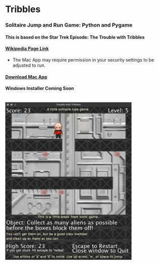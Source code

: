 # Tribbles


<h3>
Solitaire Jump and Run Game: Python and Pygame
</h3>

<h4>This is based on the Star Trek Episode: The Trouble with Tribbles</h4>
<h4>
  <a href ="https://en.wikipedia.org/wiki/The_Trouble_with_Tribbles#:~:text=%22The%20Trouble%20with%20Tribbles%22%20is,broadcast%20on%20December%2029%2C%201967." target="_blank" rel="noopener noreferrer">Wikipedia Page Link</a>
</h4>
  <ul>
    <li>The Mac App may require permission in your security settings to be adjusted to run.</li>
  </ul>
</ul>
<h4><a href="https://drive.google.com/file/d/1LAH3ieJTJEYAdfaQ1N5rlFmjOZdmugHW/view?usp=sharing" target="_blank" rel="noopener noreferrer">Download Mac App</a></h4>
<h4>Windows Installer Coming Soon</h4>
<br>
<img src="https://github.com/groeneveldwoodstock/Tribbles/blob/main/screenshot.png" alt="Screen Shot" width="400" 
     height=auto>
  </body>
